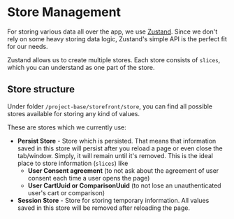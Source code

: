 # Store Management

For storing various data all over the app, we use [Zustand](https://github.com/pmndrs/zustand). Since we don't rely on some heavy storing data logic, Zustand's simple API is the perfect fit for our needs.

Zustand allows us to create multiple stores. Each store consists of `slices`, which you can understand as one part of the store.

## Store structure

Under folder `/project-base/storefront/store`, you can find all possible stores available for storing any kind of values.

These are stores which we currently use:

-   **Persist Store** - Store which is persisted. That means that information saved in this store will persist after you reload a page or even close the tab/window. Simply, it will remain until it's removed. This is the ideal place to store information (`slices`) like
    -   **User Consent agreement** (to not ask about the agreement of user consent each time a user opens the page)
    -   **User CartUuid or ComparisonUuid** (to not lose an unauthenticated user's cart or comparison)
-   **Session Store** - Store for storing temporary information. All values saved in this store will be removed after reloading the page.
